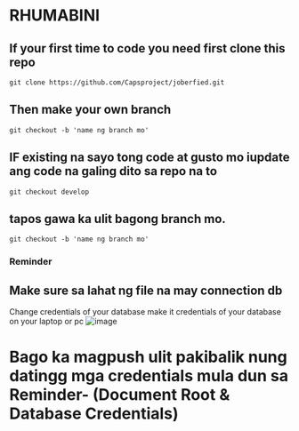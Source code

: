 # RHUMABINI
## If your first time to code you need first clone this repo
```
git clone https://github.com/Capsproject/joberfied.git
```

## Then make your own branch
```
git checkout -b 'name ng branch mo'
```

## IF existing na sayo tong code at gusto mo iupdate ang code na galing dito sa repo na to 
```
git checkout develop
```
## tapos gawa ka ulit bagong branch mo.
```
git checkout -b 'name ng branch mo'
```
### Reminder
## Make sure sa lahat ng file na may connection db
Change credentials of your database make it credentials of your database on your laptop or pc
![image](https://github.com/Capsproject/joberfied/assets/102800815/34e20e6f-e3d5-4759-8c01-1d21328a11de)

# Bago ka magpush ulit pakibalik nung datingg mga credentials mula dun sa Reminder- (Document Root & Database Credentials)



